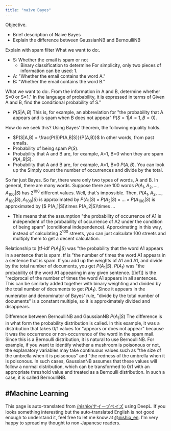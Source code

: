 ```yaml
---
title: "naïve Bayes"
---
```


Objective.
- Brief description of Naive Bayes
- Explain the difference between GaussianNB and BernoulliNB

Explain with spam filter
What we want to do:.
- S: Whether the email is spam or not
    - Binary classification to determine
For simplicity, only two pieces of information can be used: 1.
- A: "Whether the email contains the word A."
- B: "Whether the email contains the word B."

What we want to do:.
From the information in A and B, determine whether S=0 or S=1."
In the language of probability, it is expressed in terms of
Given A and B, find the conditional probability of S."
- $P(S|A,B)$
This is, for example, an abbreviation for "the probability that A appears and is spam when B does not appear" $P(S=1|A=1,B=0)$.

How do we seek this?
Using Bayes' theorem, the following equality holds.
- $P(S|A,B) = \frac{P(S)P(A,B|S)}{P(A,B)}$
In other words, from past emails.
- Probability of being spam $P(S)$.
- Probability that A and B are, for example, A=1, B=0 when they are spam $P(A, B|S)$.
- Probability that A and B are, for example, A=1, B=0 $P(A, B)$.
You can look up the Simply count the number of occurrences and divide by the total.

So far just Bayes.
So far, there were only two types of words, A and B.
In general, there are many words. Suppose there are 100 words $P(A_1, A_2, ... , A_{100}|S)$ has $2^{100}$ different values. Well, that's impossible.
Then, $P(A_1, A_2, ..., A_{100}|S) , A_{100}|S)$ is approximated by $P(A_1|S)\times P(A_2|S)\times ... \times P(A_{100}|S)$ is approximated by [$ P(A_1|S)\times P(A_2|S)\times ...
- This means that the assumption "the probability of occurrence of A1 is independent of the probability of occurrence of A2 under the condition of being spam" (conditional independence).
Approximating in this way, instead of calculating $2^{100}$ streets, you can just calculate 100 streets and multiply them to get a decent calculation.

Relationship to [tf-idf
$P(A_1|S)$ was "the probability that the word A1 appears in a sentence that is spam.
tf is "the number of times the word A1 appears in a sentence that is spam. If you add up the weights of A1 and A1, and divide by the total number of documents, you get $P(A_1|S)$.
$P(A_1)$ was "the probability of the word A1 appearing in any given sentence.
[[idf]] is the "reciprocal of the number of times the word A1 appears in all sentences. This can be similarly added together with binary weighting and divided by the total number of documents to get $P(A_1)$.
Since it appears in the numerator and denominator of Bayes' rule, "divide by the total number of documents" is a constant multiple, so it is approximately divided and disappears.


Difference between BernoulliNB and GaussianNB
$P(A_1|S)$
The difference is in what form the probability distribution is called.
In this example, it was a distribution that takes 0/1 values for "appears or does not appear" because it was the occurrence or non-occurrence of the word in the spam mail. Since this is a Bernoulli distribution, it is natural to use BernoulliNB.
For example, if you want to identify whether a mushroom is poisonous or not, the explanatory variables may take continuous values such as "the size of the umbrella when it is poisonous" and "the redness of the umbrella when it is poisonous. In such cases, GaussianNB assumes that these values will follow a normal distribution, which can be transformed to 0/1 with an appropriate threshold value and treated as a Bernoulli distribution. In such a case, it is called BernoulliNB.

#Machine Learning
---
This page is auto-translated from [/nishio/ナイーブベイズ](https://scrapbox.io/nishio/ナイーブベイズ) using DeepL. If you looks something interesting but the auto-translated English is not good enough to understand it, feel free to let me know at [@nishio_en](https://twitter.com/nishio_en). I'm very happy to spread my thought to non-Japanese readers.